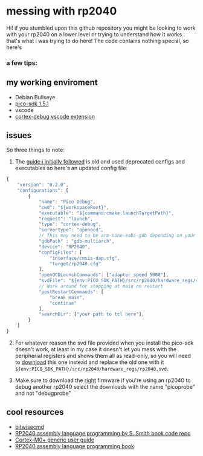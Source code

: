 # messing with rp2040
Hi! if you stumbled upon this github repository you might be looking to work with your rp2040 on a lower level or trying to understand how it works.. that's what i was trying to do here!
The code contains nothing special, so here's 
### a few tips:
## my working enviroment
* Debian Bullseye
* [pico-sdk 1.5.1](https://github.com/raspberrypi/pico-sdk)
* vscode
* [cortex-debug vscode extension](https://github.com/Marus/cortex-debug)
## issues
So three things to note:
1. The [guide i initially followed](https://www.digikey.be/en/maker/projects/raspberry-pi-pico-and-rp2040-cc-part-2-debugging-with-vs-code/470abc7efb07432b82c95f6f67f184c0) is old and used deprecated configs and executables so here's an updated config file:
```js
{
    "version": "0.2.0",
    "configurations": [
        {
            "name": "Pico Debug",
            "cwd": "${workspaceRoot}",
            "executable": "${command:cmake.launchTargetPath}",
            "request": "launch",
            "type": "cortex-debug",
            "servertype": "openocd",
            // This may need to be arm-none-eabi-gdb depending on your system
            "gdbPath" : "gdb-multiarch",
            "device": "RP2040",
            "configFiles": [
                "interface/cmsis-dap.cfg",
                "target/rp2040.cfg"
            ],
            "openOCDLaunchCommands": ["adapter speed 5000"],
            "svdFile": "${env:PICO_SDK_PATH}/src/rp2040/hardware_regs/rp2040.svd",
            // Work around for stopping at main on restart
            "postRestartCommands": [
                "break main",
                "continue"
            ],
            "searchDir": ["your path to tcl here"],
        }
    ]
}
```

2. For whatever reason the svd file provided when you install the pico-sdk doesn't work, at least in my case it doesn't let you mess with the peripherial registers and shows them all as read-only, so you will need to [download](https://github.com/raspberrypi/pico-sdk/blob/master/src/rp2040/hardware_regs/rp2040.svd) this one instead and replace the old one with it ```${env:PICO_SDK_PATH}/src/rp2040/hardware_regs/rp2040.svd```.

3. Make sure to download the [right](https://github.com/raspberrypi/picoprobe/releases/tag/picoprobe-cmsis-v1.0.3) firmware if you're using an rp2040 to debug another rp2040 select the downloads with the name "picoprobe" and not "debugprobe"

## cool resources
- [bitwisecmd](https://bitwisecmd.com/)
- [RP2040 assembly language programming by S. Smith book code repo](https://github.com/Apress/RP2040-Assembly-Language-Programming)
- [Cortex-M0+ generic user guide](https://developer.arm.com/documentation/dui0662/b?lang=en)
- [RP2040 assembly language programming book](https://link.springer.com/chapter/10.1007/978-1-4842-7753-9_6)
